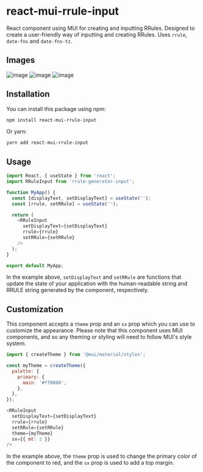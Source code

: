 # react-mui-rrule-input
React component using MUI for creating and inputting RRules. Designed to create a user-friendly way of inputting and creating RRules. Uses `rrule`, `date-fns` and `date-fns-tz`.

## Images
![image](https://github.com/totallyrin/react-mui-rrule-input/assets/1056415/20a96ada-e196-43ce-b5e8-f555475093bf)
![image](https://github.com/totallyrin/react-mui-rrule-input/assets/1056415/5ff5471a-9be4-4342-a95b-6c56faa1ece2)
![image](https://github.com/totallyrin/react-mui-rrule-input/assets/1056415/d3c84394-a886-4296-8a64-6ca23f0d244e)

## Installation
You can install this package using npm:
```bash
npm install react-mui-rrule-input
```
Or yarn:
```bash
yarn add react-mui-rrule-input
```

## Usage
```js
import React, { useState } from 'react';
import RRuleInput from 'rrule-generator-input';

function MyApp() {
  const [displayText, setDisplayText] = useState('');
  const [rrule, setRRule] = useState('');

  return (
    <RRuleInput
      setDisplayText={setDisplayText}
      rrule={rrule}
      setRRule={setRRule}
    />
  );
}

export default MyApp;
```
In the example above, `setDisplayText` and `setRRule` are functions that update the state of your application with the human-readable string and RRULE string generated by the component, respectively.

## Customization
This component accepts a `theme` prop and an `sx` prop which you can use to customize the appearance. Please note that this component uses MUI components, and so any theming or styling will need to follow MUI's style system.
```js
import { createTheme } from '@mui/material/styles';

const myTheme = createTheme({
  palette: {
    primary: {
      main: '#ff0000',
    },
  },
});

<RRuleInput
  setDisplayText={setDisplayText}
  rrule={rrule}
  setRRule={setRRule}
  theme={myTheme}
  sx={{ mt: 2 }}
/>
```
In the example above, the `theme` prop is used to change the primary color of the component to red, and the `sx` prop is used to add a top margin.
